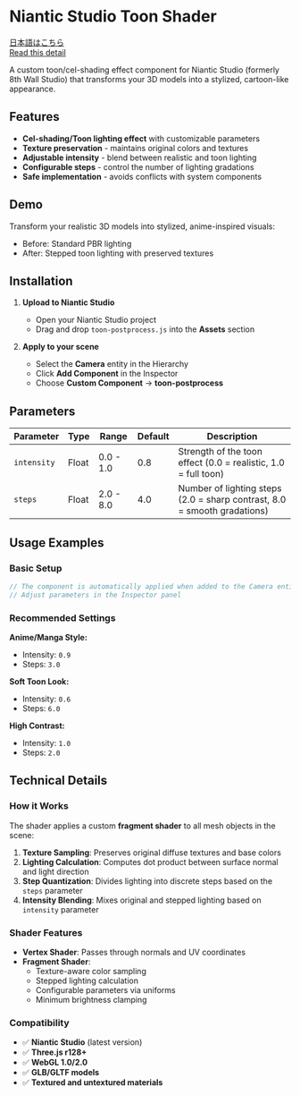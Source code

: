 # Niantic Studio Toon Shader
[日本語はこちら]()  
[Read this detail]()

A custom toon/cel-shading effect component for Niantic Studio (formerly 8th Wall Studio) that transforms your 3D models into a stylized, cartoon-like appearance.

## Features

- **Cel-shading/Toon lighting effect** with customizable parameters
- **Texture preservation** - maintains original colors and textures
- **Adjustable intensity** - blend between realistic and toon lighting
- **Configurable steps** - control the number of lighting gradations
- **Safe implementation** - avoids conflicts with system components

## Demo

Transform your realistic 3D models into stylized, anime-inspired visuals:

- Before: Standard PBR lighting
- After: Stepped toon lighting with preserved textures

## Installation
1. **Upload to Niantic Studio**
   - Open your Niantic Studio project
   - Drag and drop `toon-postprocess.js` into the **Assets** section

2. **Apply to your scene**
   - Select the **Camera** entity in the Hierarchy
   - Click **Add Component** in the Inspector
   - Choose **Custom Component** → **toon-postprocess**

## Parameters

| Parameter | Type | Range | Default | Description |
|-----------|------|-------|---------|-------------|
| `intensity` | Float | 0.0 - 1.0 | 0.8 | Strength of the toon effect (0.0 = realistic, 1.0 = full toon) |
| `steps` | Float | 2.0 - 8.0 | 4.0 | Number of lighting steps (2.0 = sharp contrast, 8.0 = smooth gradations) |

## Usage Examples

### Basic Setup
```javascript
// The component is automatically applied when added to the Camera entity
// Adjust parameters in the Inspector panel
```

### Recommended Settings

**Anime/Manga Style:**
- Intensity: `0.9`
- Steps: `3.0`

**Soft Toon Look:**
- Intensity: `0.6`
- Steps: `6.0`

**High Contrast:**
- Intensity: `1.0`
- Steps: `2.0`

## Technical Details

### How it Works

The shader applies a custom **fragment shader** to all mesh objects in the scene:

1. **Texture Sampling**: Preserves original diffuse textures and base colors
2. **Lighting Calculation**: Computes dot product between surface normal and light direction
3. **Step Quantization**: Divides lighting into discrete steps based on the `steps` parameter
4. **Intensity Blending**: Mixes original and stepped lighting based on `intensity` parameter

### Shader Features

- **Vertex Shader**: Passes through normals and UV coordinates
- **Fragment Shader**: 
  - Texture-aware color sampling
  - Stepped lighting calculation
  - Configurable parameters via uniforms
  - Minimum brightness clamping

### Compatibility

- ✅ **Niantic Studio** (latest version)
- ✅ **Three.js r128+**
- ✅ **WebGL 1.0/2.0**
- ✅ **GLB/GLTF models**
- ✅ **Textured and untextured materials**
